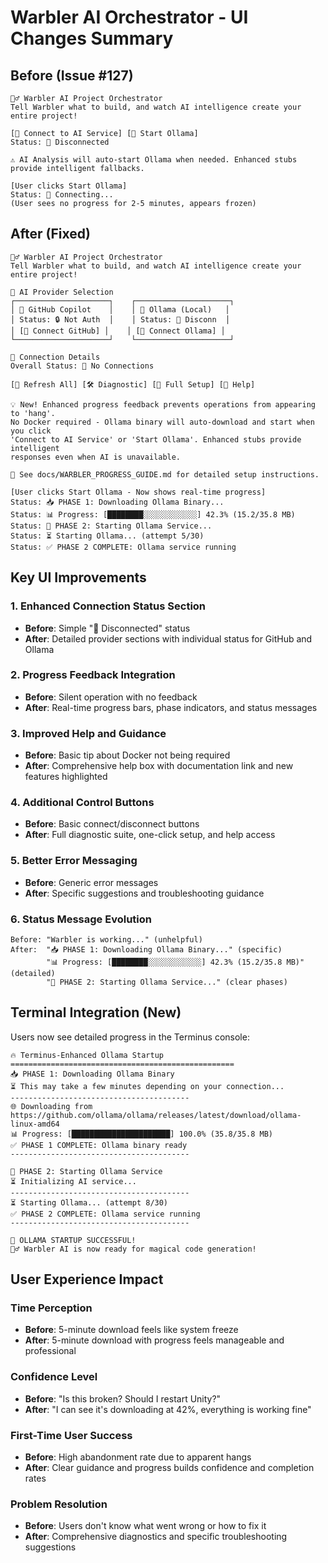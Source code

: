 # Warbler AI Orchestrator - UI Changes Summary

## Before (Issue #127)
```
🧙‍♂️ Warbler AI Project Orchestrator
Tell Warbler what to build, and watch AI intelligence create your entire project!

[🔌 Connect to AI Service] [🚀 Start Ollama]
Status: 🔴 Disconnected

⚠️ AI Analysis will auto-start Ollama when needed. Enhanced stubs provide intelligent fallbacks.

[User clicks Start Ollama]
Status: 🔄 Connecting...
(User sees no progress for 2-5 minutes, appears frozen)
```

## After (Fixed)
```
🧙‍♂️ Warbler AI Project Orchestrator  
Tell Warbler what to build, and watch AI intelligence create your entire project!

🤖 AI Provider Selection
┌─────────────────────┐    ┌─────────────────────┐
│ 🔐 GitHub Copilot    │    │ 🦙 Ollama (Local)   │
│ Status: 🔒 Not Auth  │    │ Status: 🔴 Disconn  │
│ [🔐 Connect GitHub] │    │ [🔌 Connect Ollama] │
└─────────────────────┘    └─────────────────────┘

🔌 Connection Details
Overall Status: 🔴 No Connections

[🔄 Refresh All] [🛠️ Diagnostic] [🚀 Full Setup] [📖 Help]

💡 New! Enhanced progress feedback prevents operations from appearing to 'hang'. 
No Docker required - Ollama binary will auto-download and start when you click 
'Connect to AI Service' or 'Start Ollama'. Enhanced stubs provide intelligent 
responses even when AI is unavailable.

📖 See docs/WARBLER_PROGRESS_GUIDE.md for detailed setup instructions.

[User clicks Start Ollama - Now shows real-time progress]
Status: 📥 PHASE 1: Downloading Ollama Binary...
Status: 📊 Progress: [████████░░░░░░░░░░░░] 42.3% (15.2/35.8 MB)
Status: 🚀 PHASE 2: Starting Ollama Service...
Status: ⏳ Starting Ollama... (attempt 5/30)
Status: ✅ PHASE 2 COMPLETE: Ollama service running
```

## Key UI Improvements

### 1. Enhanced Connection Status Section
- **Before**: Simple "🔴 Disconnected" status
- **After**: Detailed provider sections with individual status for GitHub and Ollama

### 2. Progress Feedback Integration  
- **Before**: Silent operation with no feedback
- **After**: Real-time progress bars, phase indicators, and status messages

### 3. Improved Help and Guidance
- **Before**: Basic tip about Docker not being required
- **After**: Comprehensive help box with documentation link and new features highlighted

### 4. Additional Control Buttons
- **Before**: Basic connect/disconnect buttons
- **After**: Full diagnostic suite, one-click setup, and help access

### 5. Better Error Messaging
- **Before**: Generic error messages  
- **After**: Specific suggestions and troubleshooting guidance

### 6. Status Message Evolution
```
Before: "Warbler is working..." (unhelpful)
After:  "📥 PHASE 1: Downloading Ollama Binary..." (specific)
        "📊 Progress: [████████░░░░░░░░░░░░] 42.3% (15.2/35.8 MB)" (detailed)
        "🚀 PHASE 2: Starting Ollama Service..." (clear phases)
```

## Terminal Integration (New)
Users now see detailed progress in the Terminus console:
```
🔥 Terminus-Enhanced Ollama Startup
==================================================
📥 PHASE 1: Downloading Ollama Binary
⏳ This may take a few minutes depending on your connection...
----------------------------------------
🌐 Downloading from https://github.com/ollama/ollama/releases/latest/download/ollama-linux-amd64
📊 Progress: [██████████████████████] 100.0% (35.8/35.8 MB)
✅ PHASE 1 COMPLETE: Ollama binary ready
----------------------------------------

🚀 PHASE 2: Starting Ollama Service
⏳ Initializing AI service...
----------------------------------------
⏳ Starting Ollama... (attempt 8/30)
✅ PHASE 2 COMPLETE: Ollama service running
----------------------------------------

🎉 OLLAMA STARTUP SUCCESSFUL!
🧙‍♂️ Warbler AI is now ready for magical code generation!
```

## User Experience Impact

### Time Perception
- **Before**: 5-minute download feels like system freeze
- **After**: 5-minute download with progress feels manageable and professional

### Confidence Level  
- **Before**: "Is this broken? Should I restart Unity?"
- **After**: "I can see it's downloading at 42%, everything is working fine"

### First-Time User Success
- **Before**: High abandonment rate due to apparent hangs
- **After**: Clear guidance and progress builds confidence and completion rates

### Problem Resolution
- **Before**: Users don't know what went wrong or how to fix it
- **After**: Comprehensive diagnostics and specific troubleshooting suggestions